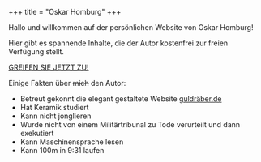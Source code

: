 +++
title = "Oskar Homburg"
+++

Hallo und willkommen auf der persönlichen Website von Oskar Homburg!

Hier gibt es spannende Inhalte, die der Autor kostenfrei zur freien Verfügung stellt.

<p class="zugriff"><a href="https://youtu.be/5LTAMVOEuJs?t=10m30s" target="_blank">GREIFEN SIE JETZT ZU!</a></p>

Einige Fakten über ~~mich~~ den Autor:

* Betreut gekonnt die elegant gestaltete Website [guldräber.de](https://guldraeber.de)
* Hat Keramik studiert
* Kann nicht jonglieren
* Wurde nicht von einem Militärtribunal zu Tode verurteilt und dann exekutiert
* Kann Maschinensprache lesen
* Kann 100m in 9:31 laufen
